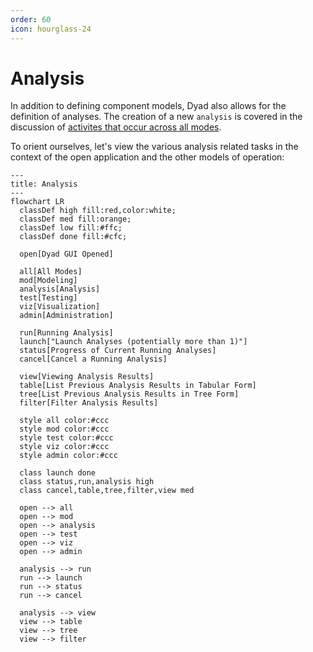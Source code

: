 ```yaml
---
order: 60
icon: hourglass-24
---
```


# Analysis

In addition to defining component models, Dyad also allows for the definition of
analyses. The creation of a new `analysis` is covered in the discussion of
[activites that occur across all modes](./OPENED.md#modes-of-operation).

To orient ourselves, let's view the various analysis related tasks in the
context of the open application and the other models of operation:

```mermaid
---
title: Analysis
---
flowchart LR
  classDef high fill:red,color:white;
  classDef med fill:orange;
  classDef low fill:#ffc;
  classDef done fill:#cfc;

  open[Dyad GUI Opened]

  all[All Modes]
  mod[Modeling]
  analysis[Analysis]
  test[Testing]
  viz[Visualization]
  admin[Administration]

  run[Running Analysis]
  launch["Launch Analyses (potentially more than 1)"]
  status[Progress of Current Running Analyses]
  cancel[Cancel a Running Analysis]

  view[Viewing Analysis Results]
  table[List Previous Analysis Results in Tabular Form]
  tree[List Previous Analysis Results in Tree Form]
  filter[Filter Analysis Results]

  style all color:#ccc
  style mod color:#ccc
  style test color:#ccc
  style viz color:#ccc
  style admin color:#ccc

  class launch done
  class status,run,analysis high
  class cancel,table,tree,filter,view med

  open --> all
  open --> mod
  open --> analysis
  open --> test
  open --> viz
  open --> admin

  analysis --> run
  run --> launch
  run --> status
  run --> cancel

  analysis --> view
  view --> table
  view --> tree
  view --> filter
```
